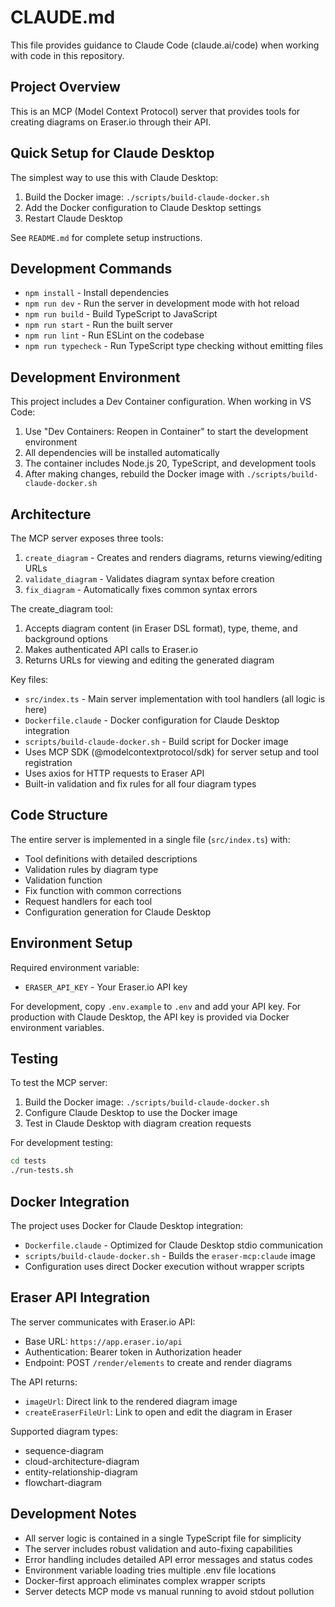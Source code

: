 # CLAUDE.md

This file provides guidance to Claude Code (claude.ai/code) when working with code in this repository.

## Project Overview

This is an MCP (Model Context Protocol) server that provides tools for creating diagrams on Eraser.io through their API.

## Quick Setup for Claude Desktop

The simplest way to use this with Claude Desktop:

1. Build the Docker image: `./scripts/build-claude-docker.sh`
2. Add the Docker configuration to Claude Desktop settings
3. Restart Claude Desktop

See `README.md` for complete setup instructions.

## Development Commands

- `npm install` - Install dependencies
- `npm run dev` - Run the server in development mode with hot reload
- `npm run build` - Build TypeScript to JavaScript
- `npm run start` - Run the built server
- `npm run lint` - Run ESLint on the codebase
- `npm run typecheck` - Run TypeScript type checking without emitting files

## Development Environment

This project includes a Dev Container configuration. When working in VS Code:
1. Use "Dev Containers: Reopen in Container" to start the development environment
2. All dependencies will be installed automatically
3. The container includes Node.js 20, TypeScript, and development tools
4. After making changes, rebuild the Docker image with `./scripts/build-claude-docker.sh`

## Architecture

The MCP server exposes three tools:
1. `create_diagram` - Creates and renders diagrams, returns viewing/editing URLs
2. `validate_diagram` - Validates diagram syntax before creation
3. `fix_diagram` - Automatically fixes common syntax errors

The create_diagram tool:
1. Accepts diagram content (in Eraser DSL format), type, theme, and background options
2. Makes authenticated API calls to Eraser.io
3. Returns URLs for viewing and editing the generated diagram

Key files:
- `src/index.ts` - Main server implementation with tool handlers (all logic is here)
- `Dockerfile.claude` - Docker configuration for Claude Desktop integration
- `scripts/build-claude-docker.sh` - Build script for Docker image
- Uses MCP SDK (@modelcontextprotocol/sdk) for server setup and tool registration
- Uses axios for HTTP requests to Eraser API
- Built-in validation and fix rules for all four diagram types

## Code Structure

The entire server is implemented in a single file (`src/index.ts`) with:
- Tool definitions with detailed descriptions
- Validation rules by diagram type
- Validation function
- Fix function with common corrections  
- Request handlers for each tool
- Configuration generation for Claude Desktop

## Environment Setup

Required environment variable:
- `ERASER_API_KEY` - Your Eraser.io API key

For development, copy `.env.example` to `.env` and add your API key.
For production with Claude Desktop, the API key is provided via Docker environment variables.

## Testing

To test the MCP server:
1. Build the Docker image: `./scripts/build-claude-docker.sh`
2. Configure Claude Desktop to use the Docker image
3. Test in Claude Desktop with diagram creation requests

For development testing:
```bash
cd tests
./run-tests.sh
```

## Docker Integration

The project uses Docker for Claude Desktop integration:
- `Dockerfile.claude` - Optimized for Claude Desktop stdio communication
- `scripts/build-claude-docker.sh` - Builds the `eraser-mcp:claude` image
- Configuration uses direct Docker execution without wrapper scripts

## Eraser API Integration

The server communicates with Eraser.io API:
- Base URL: `https://app.eraser.io/api`
- Authentication: Bearer token in Authorization header
- Endpoint: POST `/render/elements` to create and render diagrams

The API returns:
- `imageUrl`: Direct link to the rendered diagram image
- `createEraserFileUrl`: Link to open and edit the diagram in Eraser

Supported diagram types:
- sequence-diagram
- cloud-architecture-diagram  
- entity-relationship-diagram
- flowchart-diagram

## Development Notes

- All server logic is contained in a single TypeScript file for simplicity  
- The server includes robust validation and auto-fixing capabilities
- Error handling includes detailed API error messages and status codes
- Environment variable loading tries multiple .env file locations
- Docker-first approach eliminates complex wrapper scripts
- Server detects MCP mode vs manual running to avoid stdout pollution